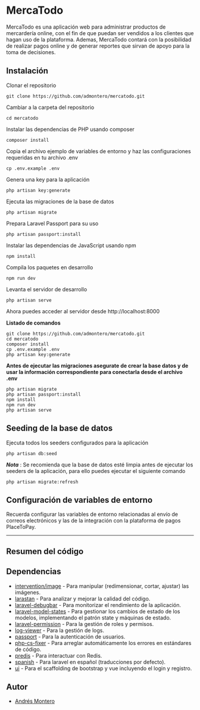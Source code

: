 # MercaTodo

MercaTodo es una aplicación web para administrar productos de mercardería online, con el fin de que puedan ser vendidos a los clientes que hagan uso de la plataforma. Ademas, MercaTodo contará con la posibilidad de realizar pagos online y de generar reportes que sirvan de apoyo para la toma de decisiones.

## Instalación

Clonar el repositorio

    git clone https://github.com/admontero/mercatodo.git

Cambiar a la carpeta del repositorio

    cd mercatodo

Instalar las dependencias de PHP usando composer

    composer install

Copia el archivo ejemplo de variables de entorno y haz las configuraciones requeridas en tu archivo .env

    cp .env.example .env

Genera una key para la aplicación

    php artisan key:generate

Ejecuta las migraciones de la base de datos

    php artisan migrate

Prepara Laravel Passport para su uso

    php artisan passport:install

Instalar las dependencias de JavaScript usando npm

    npm install

Compila los paquetes en desarrollo

    npm run dev

Levanta el servidor de desarrollo

    php artisan serve

Ahora puedes acceder al servidor desde http://localhost:8000

**Listado de comandos**

    git clone https://github.com/admontero/mercatodo.git
    cd mercatodo
    composer install
    cp .env.example .env
    php artisan key:generate

**Antes de ejecutar las migraciones asegurate de crear la base datos y de usar la información correspondiente para conectarla desde el archivo .env**

    php artisan migrate
    php artisan passport:install
    npm install
    npm run dev
    php artisan serve

## Seeding de la base de datos

Ejecuta todos los seeders configurados para la aplicación

    php artisan db:seed

***Nota*** : Se recomienda que la base de datos esté limpia antes de ejecutar los seeders de la aplicación, para ello puedes ejecutar el siguiente comando

    php artisan migrate:refresh

## Configuración de variables de entorno

Recuerda configurar las variables de entorno relacionadas al envío de correos electrónicos y las de la integración con la plataforma de pagos PlaceToPay.

------------

## Resumen del código

## Dependencias

- [intervention/image](https://github.com/Intervention/image) - Para manipular (redimensionar, cortar, ajustar) las imágenes.
- [larastan](https://github.com/nunomaduro/larastan) - Para analizar y mejorar la calidad del código.
- [laravel-debugbar](https://github.com/barryvdh/laravel-debugbar) - Para monitorizar el rendimiento de la aplicación.
- [laravel-model-states](https://github.com/spatie/laravel-model-states) - Para gestionar los cambios de estado de los modelos, implementando el patrón state y máquinas de estado.
- [laravel-permission](https://github.com/spatie/laravel-permission) - Para la gestión de roles y permisos.
- [log-viewer](https://github.com/opcodesio/log-viewer) - Para la gestión de logs.
- [passport](https://github.com/laravel/passport) - Para la autenticación de usuarios.
- [php-cs-fixer](https://github.com/PHP-CS-Fixer/PHP-CS-Fixer) - Para arreglar automáticamente los errores en estándares de código.
- [predis](https://github.com/predis/predis) - Para interactuar con Redis.
- [spanish](https://github.com/laravel/ui) - Para laravel en español (traducciones por defecto).
- [ui](https://github.com/laravel/ui) - Para el scaffolding de bootstrap y vue incluyendo el login y registro.

## Autor

- [Andrés Montero](https://github.com/admontero)
